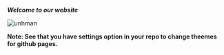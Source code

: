 ***Welcome to our website***

![unhman](https://user-images.githubusercontent.com/60438174/110729546-c5b52e00-81d3-11eb-8891-6c87fbaf7673.jpg)


**Note: See that you have settings option in your repo to change theemes for github pages.**
